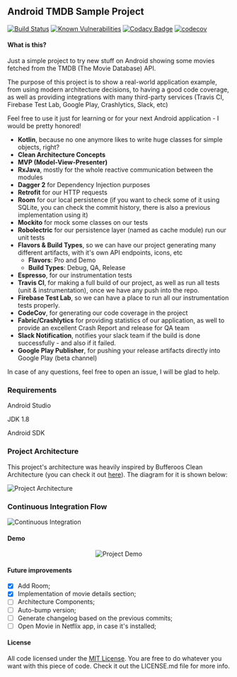 Android TMDB Sample Project
------
[![Build Status](https://travis-ci.org/bresan/android_tmdb_clean_architecture.svg?branch=master)](https://travis-ci.org/bresan/android_tmdb_clean_architecture) [![Known Vulnerabilities](https://snyk.io/test/github/bresan/android_tmdb_clean_architecture/badge.svg)](https://snyk.io/test/github/bresan/android_tmdb_clean_architecture) [![Codacy Badge](https://api.codacy.com/project/badge/Grade/6e921f05223141b1985cfdf1671c3d32)](https://www.codacy.com/app/bresan/android_tmdb_clean_architecture?utm_source=github.com&amp;utm_medium=referral&amp;utm_content=bresan/android_tmdb_clean_architecture&amp;utm_campaign=Badge_Grade)
[![codecov](https://codecov.io/gh/bresan/android_tmdb_clean_architecture/branch/master/graph/badge.svg)](https://codecov.io/gh/bresan/android_tmdb_clean_architecture)


#### What is this?
Just a simple project to try new stuff on Android showing some movies fetched from the TMDB (The Movie Database) API.

The purpose of this project is to show a real-world application example, from using modern
architecture decisions, to having a good code coverage, as well as providing integrations with
many third-party services (Travis CI, Firebase Test Lab, Google Play, Crashlytics, Slack, etc)

Feel free to use it just for learning or for your next Android application - I would be pretty honored!

- **Kotlin**, because no one anymore likes to write huge classes for simple objects, right?
- **Clean Architecture Concepts**
- **MVP (Model-View-Presenter)**
- **RxJava**, mostly for the whole reactive communication between the modules
- **Dagger 2** for Dependency Injection purposes
- **Retrofit** for our HTTP requests
- **Room** for our local persistence (if you want to check some of it using SQLite, you can check the commit history, there is also a previous implementation using it)
- **Mockito** for mock some classes on our tests
- **Robolectric** for our persistence layer (named as cache module) run our unit tests
- **Flavors & Build Types**, so we can have our project generating many different artifacts, with it's own API endpoints, icons, etc
    - **Flavors**: Pro and Demo
    - **Build Types**: Debug, QA, Release
- **Espresso**, for our instrumentation tests
- **Travis CI**, for making a full build of our project, as well as run all tests (unit & instrumentation), once we have any push into the repo.
- **Firebase Test Lab**, so we can have a place to run all our instrumentation tests properly.
- **CodeCov**, for generating our code coverage in the project
- **Fabric/Crashlytics** for providing statistics of our application, as well to provide an excellent Crash Report and release for QA team
- **Slack Notification**, notifies your slack team if the build is done successfully - and also if it failed.
- **Google Play Publisher**, for pushing your release artifacts directly into Google Play (beta channel)


In case of any questions, feel free to open an issue, I will be glad to help.

### Requirements

Android Studio

JDK 1.8

Android SDK


### Project Architecture

This project's architecture was heavily inspired by Bufferoos Clean Architecture (you can check it out [here](https://github.com/bufferapp/android-clean-architecture-boilerplate)). The diagram for it is shown below:

![Project Architecture](https://i.imgur.com/gqyvPRH.png "Project Architecture")

### Continuous Integration Flow

![Continuous Integration](https://i.imgur.com/QEjsqts.png "Continuous Integration")

#### Demo

<p align="center">
<img src="https://media.giphy.com/media/l2QDTDhr4Apsw94yY/giphy.gif" alt="Project Demo"/>
</p>


#### Future improvements

- [x] Add Room;
- [x] Implementation of movie details section;
- [ ] Architecture Components;
- [ ] Auto-bump version;
- [ ] Generate changelog based on the previous commits;
- [ ] Open Movie in Netflix app, in case it's installed;

#### License

All code licensed under the [MIT License](http://www.opensource.org/licenses/mit-license.php). You are free to do whatever you want with this piece of code. Check it out the LICENSE.md file for more info.
